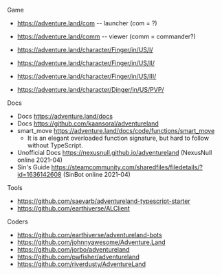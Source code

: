 Game

- https://adventure.land/com -- launcher (com = ?)
- https://adventure.land/comm -- viewer (comm = commander?)

- https://adventure.land/character/Finger/in/US/I/
- https://adventure.land/character/Finger/in/US/II/
- https://adventure.land/character/Finger/in/US/III/
- https://adventure.land/character/Dinger/in/US/PVP/

Docs

- Docs https://adventure.land/docs
- Docs https://github.com/kaansoral/adventureland
- smart_move https://adventure.land/docs/code/functions/smart_move
  - It is an elegant overloaded function signature, but hard to follow without TypeScript.
- Unofficial Docs https://nexusnull.github.io/adventureland (NexusNull online 2021-04)
- Sin's Guide https://steamcommunity.com/sharedfiles/filedetails/?id=1636142608 (SinBot online 2021-04)

Tools

- https://github.com/saevarb/adventureland-typescript-starter
- https://github.com/earthiverse/ALClient

Coders

- https://github.com/earthiverse/adventureland-bots
- https://github.com/johnnyawesome/Adventure.Land
- https://github.com/jorbo/adventureland
- https://github.com/pwfisher/adventureland
- https://github.com/riverdusty/AdventureLand
